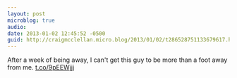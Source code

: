 ```yaml
---
layout: post
microblog: true
audio: 
date: 2013-01-02 12:45:52 -0500
guid: http://craigmcclellan.micro.blog/2013/01/02/t286528751133679617.html
---
```

After a week of being away, I can't get this guy to be more than a foot away from me. [t.co/9pEEWjjj](http://t.co/9pEEWjjj)
